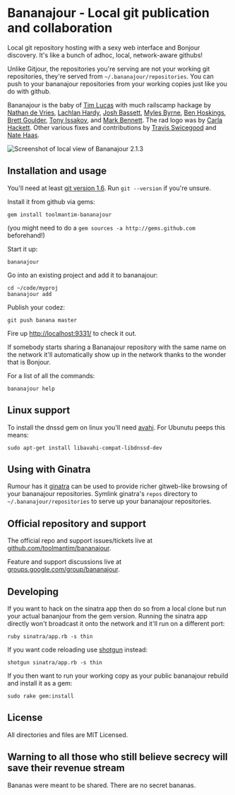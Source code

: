 Bananajour - Local git publication and collaboration
====================================================

Local git repository hosting with a sexy web interface and Bonjour discovery. It's like a bunch of adhoc, local, network-aware githubs!

Unlike Gitjour, the repositories you're serving are not your working git repositories, they're served from `~/.bananajour/repositories`. You can push to your bananajour repositories from your working copies just like you do with github.

Bananajour is the baby of [Tim Lucas](http://toolmantim.com/) with much railscamp hackage by [Nathan de Vries](http://github.com/atnan), [Lachlan Hardy](http://github.com/lachlanhardy), [Josh Bassett](http://github.com/nullobject), [Myles Byrne](http://github.com/quackingduck), [Ben Hoskings](http://github.com/benhoskings), [Brett Goulder](http://github.com/brettgo1), [Tony Issakov](https://github.com/tissak), and [Mark Bennett](http://github.com/MarkBennett). The rad logo was by [Carla Hackett](http://carlahackettdesign.com/). Other various fixes and contributions by [Travis Swicegood](http://github.com/tswicegood) and [Nate Haas](http://github.com/natehaas).

![Screenshot of local view of Bananajour 2.1.3](http://cloud.github.com/downloads/toolmantim/bananajour/screenshot.png)

Installation and usage
----------------------

You'll need at least [git version 1.6](http://git-scm.com/). Run `git --version` if you're unsure.

Install it from github via gems:

    gem install toolmantim-bananajour

(you might need to do a `gem sources -a http://gems.github.com` beforehand!)

Start it up:

    bananajour
    
Go into an existing project and add it to bananajour:

    cd ~/code/myproj
    bananajour add

Publish your codez:

    git push banana master

Fire up [http://localhost:9331/](http://localhost:9331/) to check it out.

If somebody starts sharing a Bananajour repository with the same name on the
network it'll automatically show up in the network thanks to the wonder that is Bonjour.

For a list of all the commands:

    bananajour help

Linux support
-------------

To install the dnssd gem on linux you'll need [avahi](http://avahi.org/). For Ubunutu peeps this means:

    sudo apt-get install libavahi-compat-libdnssd-dev

Using with Ginatra
------------------

Rumour has it [ginatra](http://github.com/lenary/ginatra) can be used to provide richer gitweb-like browsing of your bananajour repositories. Symlink ginatra's `repos` directory to `~/.bananajour/repositories` to serve up your bananajour repositories.

Official repository and support
-------------------------------

The official repo and support issues/tickets live at [github.com/toolmantim/bananajour](http://github.com/toolmantim/bananajour).

Feature and support discussions live at [groups.google.com/group/bananajour](http://groups.google.com/group/bananajour).

Developing
----------

If you want to hack on the sinatra app then do so from a local clone but run your actual bananjour from the gem version. Running the sinatra app directly won't broadcast it onto the network and it'll run on a different port:

    ruby sinatra/app.rb -s thin

If you want code reloading use [shotgun](http://github.com/rtomayko/shotgun) instead:

    shotgun sinatra/app.rb -s thin

If you then want to run your working copy as your public bananajour rebuild and install it as a gem:

    sudo rake gem:install

License
-------

All directories and files are MIT Licensed.

Warning to all those who still believe secrecy will save their revenue stream
-----------------------------------------------------------------------------
Bananas were meant to be shared. There are no secret bananas.
